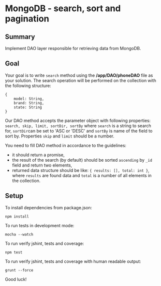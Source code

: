 # MongoDB - search, sort and pagination

## Summary
Implement DAO layer responsible for retrieving data from MongoDB.

## Goal
Your goal is to write `search` method using the **/app/DAO/phoneDAO** file as your solution.
The search operation will be performed on the collection with the following structure:

```
{
    model: String,
    brand: String,
    state: String
}
```

Our DAO method accepts the parameter object with following properties: `search, skip, limit, sortDir, sortBy` where `search` is a string to search for,
`sortDir`can be set to 'ASC or 'DESC' and `sortBy` is name of the field to sort by. Properties `skip` and `limit` should be a number.

You need to fill DAO method in accordance to the guidelines:

- it should return a promise,
- the result of the search (by default) should be sorted `ascending` by `_id` field and return two elements,
- returned data structure should be like: `{ results: [], total: int }`, where `results` are found data and `total` is a number of all elements in 
the collection.

## Setup
To install dependencies from package.json:

    npm install

To run tests in development mode:

    mocha --watch

To run verify jshint, tests and coverage:

    npm test

To run verify jshint, tests and coverage with human readable output:

    grunt --force


Good luck!

